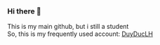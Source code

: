 ### Hi there 👋

This is my main github, but i still a student<br>
So, this is my frequently used account: <a href='https://github.com/DuyDucLH'>DuyDucLH</a>

<!--
**DuyDuc94/DuyDuc94** is a ✨ _special_ ✨ repository because its `README.md` (this file) appears on your GitHub profile.

Here are some ideas to get you started:

- 🔭 I’m currently working on ...
- 🌱 I’m currently learning ...
- 👯 I’m looking to collaborate on ...
- 🤔 I’m looking for help with ...
- 💬 Ask me about ...
- 📫 How to reach me: ...
- 😄 Pronouns: ...
- ⚡ Fun fact: ...
-->
